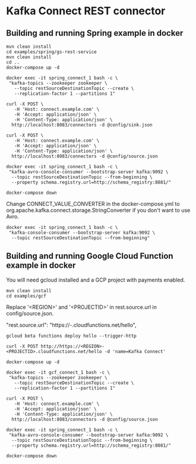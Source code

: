 Kafka Connect REST connector
===


Building and running Spring example in docker
---

    mvn clean install
    cd examples/spring/gs-rest-service
    mvn clean install
    cd ..
    docker-compose up -d
    
    docker exec -it spring_connect_1 bash -c \
     "kafka-topics --zookeeper zookeeper \
       --topic restSourceDestinationTopic --create \
       --replication-factor 1 --partitions 1"
    
    curl -X POST \
       -H 'Host: connect.example.com' \
       -H 'Accept: application/json' \
       -H 'Content-Type: application/json' \
      http://localhost:8083/connectors -d @config/sink.json
    
    curl -X POST \
       -H 'Host: connect.example.com' \
       -H 'Accept: application/json' \
       -H 'Content-Type: application/json' \
      http://localhost:8083/connectors -d @config/source.json

    docker exec -it spring_connect_1 bash -c \
     "kafka-avro-console-consumer --bootstrap-server kafka:9092 \
      --topic restSourceDestinationTopic --from-beginning \
      --property schema.registry.url=http://schema_registry:8081/"

    docker-compose down

Change CONNECT_VALUE_CONVERTER in the docker-compose.yml
to org.apache.kafka.connect.storage.StringConverter if you don't want to use Avro.

    docker exec -it spring_connect_1 bash -c \
     "kafka-console-consumer --bootstrap-server kafka:9092 \
      --topic restSourceDestinationTopic --from-beginning"

Building and running Google Cloud Function example in docker
---

You will need gcloud installed and a GCP project with payments enabled.

    mvn clean install
    cd examples/gcf
    
Replace '\<REGION>' and '\<PROJECTID>' in rest.source.url in config/source.json.

  "rest.source.url": "https://<REGION>-<PROJECTID>.cloudfunctions.net/hello",
    
    gcloud beta functions deploy hello --trigger-http
    
    curl -X POST http://https://<REGION>-<PROJECTID>.cloudfunctions.net/hello -d 'name=Kafka Connect'
    
    docker-compose up -d
    
    docker exec -it gcf_connect_1 bash -c \
     "kafka-topics --zookeeper zookeeper \
       --topic restSourceDestinationTopic --create \
       --replication-factor 1 --partitions 1"
    
    curl -X POST \
       -H 'Host: connect.example.com' \
       -H 'Accept: application/json' \
       -H 'Content-Type: application/json' \
      http://localhost:8083/connectors -d @config/source.json

    docker exec -it spring_connect_1 bash -c \
     "kafka-avro-console-consumer --bootstrap-server kafka:9092 \
      --topic restSourceDestinationTopic --from-beginning \
      --property schema.registry.url=http://schema_registry:8081/"

    docker-compose down
